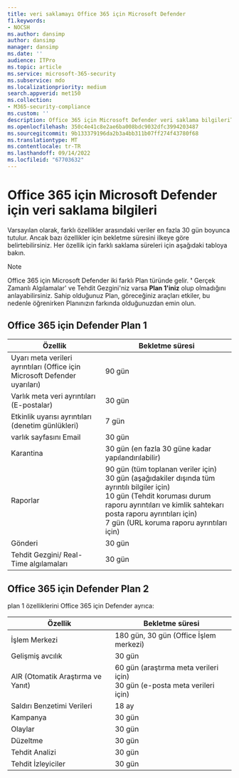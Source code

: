 ```yaml
---
title: veri saklamayı Office 365 için Microsoft Defender
f1.keywords:
- NOCSH
ms.author: dansimp
author: dansimp
manager: dansimp
ms.date: ''
audience: ITPro
ms.topic: article
ms.service: microsoft-365-security
ms.subservice: mdo
ms.localizationpriority: medium
search.appverid: met150
ms.collection:
- M365-security-compliance
ms.custom: ''
description: Office 365 için Microsoft Defender veri saklama bilgileriThreat Explorer/ Real-Time algılamaları
ms.openlocfilehash: 350c4e41c8e2ae6ba008bdc9032dfc3994203487
ms.sourcegitcommit: 9b133379196da2b3a4bb311b07ff274f43780f68
ms.translationtype: MT
ms.contentlocale: tr-TR
ms.lasthandoff: 09/14/2022
ms.locfileid: "67703632"
---
```

# <a name="data-retention-information-for-microsoft-defender-for-office-365"></a>Office 365 için Microsoft Defender için veri saklama bilgileri

Varsayılan olarak, farklı özellikler arasındaki veriler en fazla 30 gün boyunca tutulur. Ancak bazı özellikler için bekletme süresini ilkeye göre belirtebilirsiniz. Her özellik için farklı saklama süreleri için aşağıdaki tabloya bakın.

> [!NOTE]
> Office 365 için Microsoft Defender iki farklı Plan türünde gelir. **'** Gerçek Zamanlı Algılamalar' ve Tehdit Gezgini'niz varsa **Plan 1'iniz** olup olmadığını anlayabilirsiniz. Sahip olduğunuz Plan, göreceğiniz araçları etkiler, bu nedenle öğrenirken Planınızın farkında olduğunuzdan emin olun.

## <a name="defender-for-office-365-plan-1"></a>Office 365 için Defender Plan 1

|Özellik|Bekletme süresi|
|---|---|
|Uyarı meta verileri ayrıntıları (Office için Microsoft Defender uyarıları) | 90 gün |
|Varlık meta veri ayrıntıları (E-postalar) | 30 gün |
|Etkinlik uyarısı ayrıntıları (denetim günlükleri) | 7 gün |
|varlık sayfasını Email | 30 gün |
|Karantina | 30 gün (en fazla 30 güne kadar yapılandırılabilir) |
|Raporlar | 90 gün (tüm toplanan veriler için) <br>30 gün (aşağıdakiler dışında tüm ayrıntılı bilgiler için) <br> 10 gün (Tehdit koruması durum raporu ayrıntıları ve kimlik sahtekarı posta raporu ayrıntıları için) <br> 7 gün (URL koruma raporu ayrıntıları için) <br>
|Gönderi | 30 gün |
|Tehdit Gezgini/ Real-Time algılamaları | 30 gün |

## <a name="defender-for-office-365-plan-2"></a>Office 365 için Defender Plan 2

plan 1 özelliklerini Office 365 için Defender ayrıca:

|Özellik|Bekletme süresi|
|---|---|
|İşlem Merkezi | 180 gün, 30 gün (Office İşlem merkezi)   |
|Gelişmiş avcılık | 30 gün |
|AIR (Otomatik Araştırma ve Yanıt) | 60 gün (araştırma meta verileri için)<br> 30 gün (e-posta meta verileri için)  |
|Saldırı Benzetimi Verileri | 18 ay |
|Kampanya | 30 gün |
|Olaylar | 30 gün|
|Düzeltme | 30 gün |
|Tehdit Analizi | 30 gün |
|Tehdit İzleyiciler | 30 gün |
